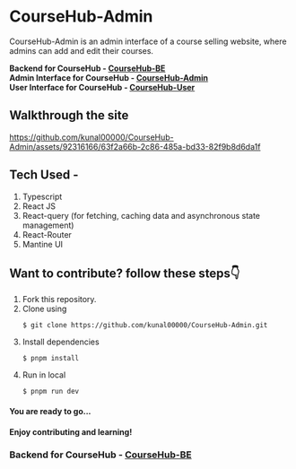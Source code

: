 # CourseHub-Admin
CourseHub-Admin is an admin interface of a course selling website, where admins can add and edit their courses.

__Backend for CourseHub - [CourseHub-BE](https://github.com/kunal00000/CourseHub-BE)__ <br/>
__Admin Interface for CourseHub - [CourseHub-Admin](https://github.com/kunal00000/CourseHub-Admin)__ <br/>
__User Interface for CourseHub - [CourseHub-User](https://github.com/kunal00000/CourseHub-User)__

## Walkthrough the site
https://github.com/kunal00000/CourseHub-Admin/assets/92316166/63f2a66b-2c86-485a-bd33-82f9b8d6da1f

## Tech Used -
1. Typescript
2. React JS
3. React-query (for fetching, caching data and asynchronous state management)
4. React-Router
5. Mantine UI

## Want to contribute? follow these steps👇
1. Fork this repository.
2. Clone using
   ```
   $ git clone https://github.com/kunal00000/CourseHub-Admin.git
   ```
3. Install dependencies
   ```
   $ pnpm install
   ```
4. Run in local
   ```
   $ pnpm run dev
   ```
   
#### You are ready to go...
#### Enjoy contributing and learning!

### Backend for CourseHub - [CourseHub-BE](https://github.com/kunal00000/CourseHub-BE)


